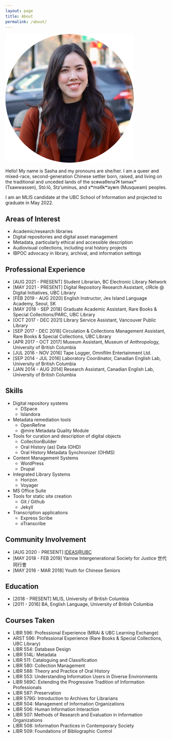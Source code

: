 ```yaml
---
layout: page
title: About
permalink: /about/
---
```


![](https://github.com/sashacsy/sashacsy.github.io/blob/master/files/SashaGaylie-modified.png?raw=true)

Hello! My name is Sasha and my pronouns are she/her.
I am a queer and mixed-race, second-generation Chinese settler born, raised, and living on the traditional and unceded lands of the sc̓əwaθenaɁɬ təməxʷ (Tsawwassen), Stó:lō, Stz’uminus, and xʷməθkʷəy̓əm (Musqueam) peoples. 

I am an MLIS candidate at the UBC School of Information and projected to graduate in May 2022. 

## Areas of Interest
* Academic/research libraries
* Digital repositories and digital asset management
* Metadata, particularly ethical and accessible description
* Audiovisual collections, including oral history projects
* IBPOC advocacy in library, archival, and information settings

## Professional Experience
* [AUG 2021 - PRESENT] Student Librarian, BC Electronic Library Network
* [MAY 2021 - PRESENT] Digital Repository Research Assistant, cIRcle @ Digital Initiatives, UBC Library
* [FEB 2019 - AUG 2020] English Instructor, Jes Island Language Academy, Seoul, SK
* [MAY 2018 - SEP 2018] Graduate Academic Assistant, Rare Books & Special Collections/PARC, UBC Library
* [OCT 2017 - DEC 2021] Library Service Assistant, Vancouver Public Library
* [SEP 2017 - DEC 2018] Circulation & Collections Management Assistant, Rare Books & Special Collections, UBC Library
* [APR 2017 - OCT 2017] Museum Assistant, Museum of Anthropology, University of British Columbia
* [JUL 2016 - NOV 2016] Tape Logger, Omnifilm Entertainment Ltd.
* [SEP 2014 - JUL 2016] Laboratory Coordinator, Canadian English Lab, University of British Columbia
* [JAN 2014 - AUG 2014] Research Assistant, Canadian English Lab, University of British Columbia

## Skills
* Digital repository systems
    * DSpace
    * Islandora
* Metadata remediation tools
    * OpenRefine
    * @mire Metadata Quality Module
* Tools for curation and description of digital objects
    * CollectionBuilder
    * Oral History (as) Data (OHD)
    * Oral History Metadata Synchronizer (OHMS)
* Content Management Systems
    * WordPress
    * Drupal
* Integrated Library Systems
    * Horizon
    * Voyager
* MS Office Suite
* Tools for static site creation
    * Git / Github
    * Jekyll
* Transcription applications
    * Express Scribe
    * oTranscribe

## Community Involvement
* [AUG 2020 - PRESENT] <a href="https://ubcideas.wordpress.com/">IDEAS@UBC</a>
* [MAY 2018 - FEB 2019] Yarrow Intergenerational Society for Justice 世代同⾏會
* [MAY 2016 - MAR 2018] Youth for Chinese Seniors


## Education
* [2018 - PRESENT] MLIS, University of British Columbia
* [2011 - 2016] BA, English Language, University of British Columbia

## Courses Taken
* LIBR 596: Professional Experience (MRAi & UBC Learning Exchange)
* ARST 596: Professional Experience (Rare Books & Special Collections, UBC Library)
* LIBR 554: Database Design
* LIBR 514L: Metadata
* LIBR 511: Cataloguing and Classification
* LIBR 580: Collection Management
* LIBR 588: Theory and Practice of Oral History
* LIBR 553: Understanding Information Users in Diverse Environments
* LIBR 569C: Extending the Progressive Tradition of Information Professionals
* LIBR 587: Preservation
* LIBR 579G: Introduction to Archives for Librarians
* LIBR 504: Management of Information Organizations
* LIBR 506: Human Information Interaction
* LIBR 507: Methods of Research and Evaluation in Information Organizations
* LIBR 508: Information Practices in Contemporary Society
* LIBR 509: Foundations of Bibliographic Control
